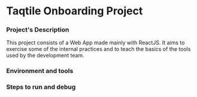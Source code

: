 # Taqtile Onboarding Project

### Project's Description

This project consists of a Web App made mainly with ReactJS. It aims to exercise some of the internal practices and to teach the basics of the tools used by the development team.

### Environment and tools


### Steps to run and debug